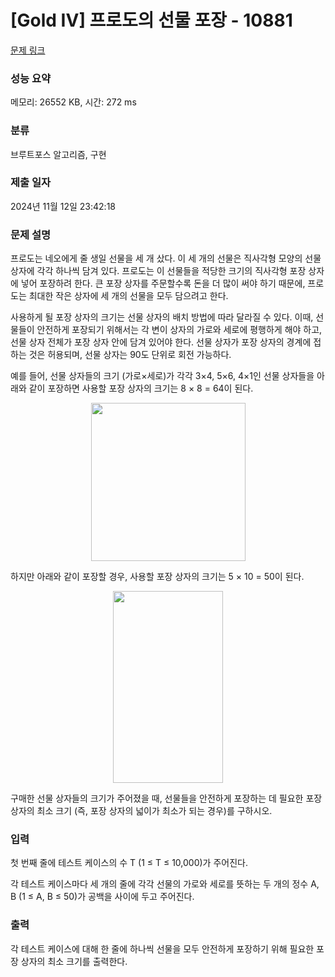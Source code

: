 # [Gold IV] 프로도의 선물 포장 - 10881 

[문제 링크](https://www.acmicpc.net/problem/10881) 

### 성능 요약

메모리: 26552 KB, 시간: 272 ms

### 분류

브루트포스 알고리즘, 구현

### 제출 일자

2024년 11월 12일 23:42:18

### 문제 설명

<p>프로도는 네오에게 줄 생일 선물을 세 개 샀다. 이 세 개의 선물은 직사각형 모양의 선물 상자에 각각 하나씩 담겨 있다. 프로도는 이 선물들을 적당한 크기의 직사각형 포장 상자에 넣어 포장하려 한다. 큰 포장 상자를 주문할수록 돈을 더 많이 써야 하기 때문에, 프로도는 최대한 작은 상자에 세 개의 선물을 모두 담으려고 한다.</p>

<p>사용하게 될 포장 상자의 크기는 선물 상자의 배치 방법에 따라 달라질 수 있다. 이때, 선물들이 안전하게 포장되기 위해서는 각 변이 상자의 가로와 세로에 평행하게 해야 하고, 선물 상자 전체가 포장 상자 안에 담겨 있어야 한다. 선물 상자가 포장 상자의 경계에 접하는 것은 허용되며, 선물 상자는 90도 단위로 회전 가능하다.</p>

<p>예를 들어, 선물 상자들의 크기 (가로×세로)가 각각 3×4, 5×6, 4×1인 선물 상자들을 아래와 같이 포장하면 사용할 포장 상자의 크기는 8 × 8 = 64이 된다.</p>

<p style="text-align: center;"><img alt="" src="https://onlinejudgeimages.s3-ap-northeast-1.amazonaws.com/problem/10881/1.png" style="height:253px; width:247px"></p>

<p>하지만 아래와 같이 포장할 경우, 사용할 포장 상자의 크기는 5 × 10 = 50이 된다.</p>

<p style="text-align: center;"><img alt="" src="https://onlinejudgeimages.s3-ap-northeast-1.amazonaws.com/problem/10881/2.png" style="height:307px; width:176px"></p>

<p>구매한 선물 상자들의 크기가 주어졌을 때, 선물들을 안전하게 포장하는 데 필요한 포장 상자의 최소 크기 (즉, 포장 상자의 넓이가 최소가 되는 경우)를 구하시오.</p>

### 입력 

 <p>첫 번째 줄에 테스트 케이스의 수 T (1 ≤ T ≤ 10,000)가 주어진다.</p>

<p>각 테스트 케이스마다 세 개의 줄에 각각 선물의 가로와 세로를 뜻하는 두 개의 정수 A, B (1 ≤ A, B ≤ 50)가 공백을 사이에 두고 주어진다.</p>

### 출력 

 <p>각 테스트 케이스에 대해 한 줄에 하나씩 선물을 모두 안전하게 포장하기 위해 필요한 포장 상자의 최소 크기를 출력한다.</p>

